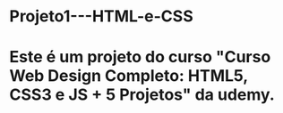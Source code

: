 # Projeto1---HTML-e-CSS
# Este é um projeto do curso "Curso Web Design Completo: HTML5, CSS3 e JS + 5 Projetos" da udemy.
